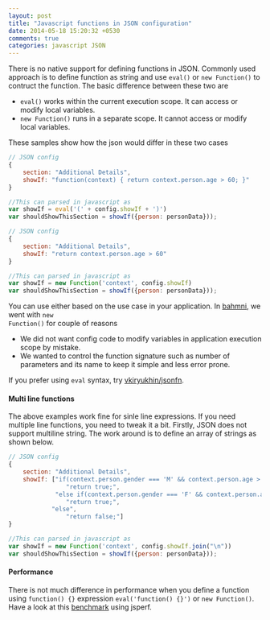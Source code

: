 ```yaml
---
layout: post
title: "Javascript functions in JSON configuration"
date: 2014-05-18 15:20:32 +0530
comments: true
categories: javascript JSON
---
```


There is no native support for defining functions in JSON. Commonly used approach is to define function as string and use <code>eval()</code> or <code>new Function()</code> to contruct the function. The basic difference between these two are

* <code>eval()</code> works within the current execution scope. It can access or modify local variables.
* <code>new Function()</code> runs in a separate scope. It cannot access or modify local variables.

These samples show how the json would differ in these two cases

<!-- More -->

```js Using eval()
// JSON config
{
	section: "Additional Details",
	showIf: "function(context) { return context.person.age > 60; }"
}

//This can parsed in javascript as
var showIf = eval('(' + config.showIf + ')')
var shouldShowThisSection = showIf({person: personData}));
```

```js Using new Function()
// JSON config
{
	section: "Additional Details",
	showIf: "return context.person.age > 60"
}

//This can parsed in javascript as
var showIf = new Function('context', config.showIf)
var shouldShowThisSection = showIf({person: personData}));
```

You can use either based on the use case in your application. In [bahmni](http://bahmni.org), we went with <code>new Function()</code> for couple of reasons

* We did not want config code to modify variables in application execution scope by mistake.
* We wanted to control the function signature such as number of parameters and its name to keep it simple and less error prone.

If you prefer using <code>eval</code> syntax, try [vkiryukhin/jsonfn](https://github.com/vkiryukhin/jsonfn).

#### Multi line functions

The above examples work fine for sinle line expressions. If you need multiple line functions, you need to tweak it a bit. Firstly, JSON does not support multiline string. The work around is to define an array of strings as shown below.

```js Multi line functions parsed using new Function()
// JSON config
{
	section: "Additional Details",
	showIf: ["if(context.person.gender === 'M' && context.person.age > 60)",
				"return true;", 
			 "else if(context.person.gender === 'F' && context.person.age > 55)",
				"return true;", 
			"else",
				"return false;"] 
}

//This can parsed in javascript as
var showIf = new Function('context', config.showIf.join("\n"))
var shouldShowThisSection = showIf({person: personData}));
```

#### Performance

There is not much difference in performance when you define a function using <code>function() {}</code> expression <code>eval('function() {}')</code> or <code>new Function()</code>. Have a look at this [benchmark](http://jsperf.com/function-vs-new-function-vs-eval-function) using jsperf.